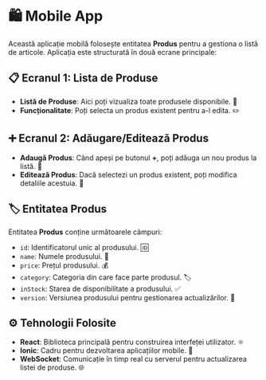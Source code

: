 # 🛍️ Mobile App

Această aplicație mobilă folosește entitatea **Produs** pentru a gestiona o listă de articole. Aplicația este structurată în două ecrane principale:

## 📋 Ecranul 1: Lista de Produse
- **Listă de Produse**: Aici poți vizualiza toate produsele disponibile. 🛒
- **Funcționalitate**: Poți selecta un produs existent pentru a-l edita. ✏️

## ➕ Ecranul 2: Adăugare/Editează Produs
- **Adaugă Produs**: Când apeși pe butonul **+**, poți adăuga un nou produs la listă. 🎉
- **Editează Produs**: Dacă selectezi un produs existent, poți modifica detaliile acestuia. 🔧

## 🏷️ Entitatea Produs
Entitatea **Produs** conține următoarele câmpuri:
- `id`: Identificatorul unic al produsului. 🆔
- `name`: Numele produsului. 📛
- `price`: Prețul produsului. 💰
- `category`: Categoria din care face parte produsul. 🏷️
- `inStock`: Starea de disponibilitate a produsului. ✅
- `version`: Versiunea produsului pentru gestionarea actualizărilor. 📅

## ⚙️ Tehnologii Folosite
- **React**: Biblioteca principală pentru construirea interfeței utilizator. ⚛️
- **Ionic**: Cadru pentru dezvoltarea aplicațiilor mobile. 📱
- **WebSocket**: Comunicație în timp real cu serverul pentru actualizarea listei de produse. 🌐
